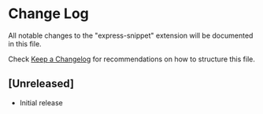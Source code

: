 # Change Log

All notable changes to the "express-snippet" extension will be documented in this file.

Check [Keep a Changelog](http://keepachangelog.com/) for recommendations on how to structure this file.

## [Unreleased]

- Initial release